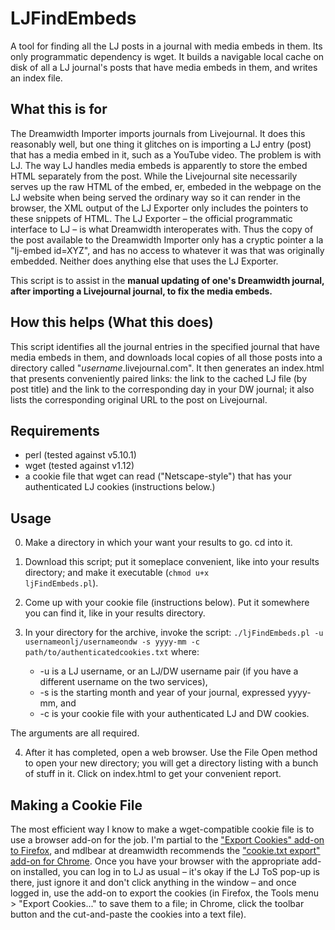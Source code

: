 # LJFindEmbeds
A tool for finding all the LJ posts in a journal with media embeds in them.  Its only programmatic dependency is wget. It builds a navigable local cache on disk of all a LJ journal's posts that have media embeds in them, and writes an index file.

## What this is for
The Dreamwidth Importer imports journals from Livejournal.  It does this reasonably well, but one thing it glitches on is importing a LJ entry (post) that has a media embed in it, such as a YouTube video.  The problem is with LJ.  The way LJ handles media embeds is apparently to store the embed HTML separately from the post.  While the Livejournal site necessarily serves up the raw HTML of the embed, er, embeded in the webpage on the LJ website when being served the ordinary way so it can render in the browser, the XML output of the LJ Exporter only includes the pointers to these snippets of HTML.  The LJ Exporter – the official programmatic interface to LJ – is what Dreamwidth interoperates with.  Thus the copy of the post available to the Dreamwidth Importer only has a cryptic pointer a la "lj-embed id=XYZ", and has no access to whatever it was that was originally embedded.  Neither does anything else that uses the LJ Exporter.

This script is to assist in the <strong>manual updating of one's Dreamwidth journal, after importing a Livejournal journal, to fix the media embeds.</strong>

## How this helps (What this does)
This script identifies all the journal entries in the specified journal that have media embeds in them, and downloads local copies of all those posts into a directory called "<i>username</i>.livejournal.com". It then generates an index.html that presents conveniently paired links: the link to the cached LJ file (by post title) and the link to the corresponding day in your DW journal; it also lists the corresponding original URL to the post on Livejournal.

## Requirements
  *  perl (tested against v5.10.1)
  *  wget (tested against v1.12)
  *  a cookie file that wget can read ("Netscape-style") that has your authenticated LJ cookies (instructions below.)

## Usage

0) Make a directory in which your want your results to go.  cd into it.

1) Download this script; put it someplace convenient, like into your results directory; and make it executable (<code>chmod u+x ljFindEmbeds.pl</code>).

2) Come up with your cookie file (instructions below).  Put it somewhere you can find it, like in your results directory.

3) In your directory for the archive, invoke the script: <code>./ljFindEmbeds.pl -u usernameonlj/usernameondw -s yyyy-mm -c path/to/authenticatedcookies.txt</code> where:

   * -u is a LJ username, or an LJ/DW username pair (if you have a different username on the two services), 
   *  -s is the starting month and year of your journal, expressed yyyy-mm, and 
   * -c is your cookie file with your authenticated LJ and DW cookies. 

The arguments are all required.

4) After it has completed, open a web browser.  Use the File Open method to open your new directory; you will get a directory listing with a bunch of stuff in it.  Click on index.html to get your convenient report.

## Making a Cookie File

The most efficient way I know to make a wget-compatible cookie file is to use a browser add-on for the job.  I'm partial to the <a href="https://addons.mozilla.org/en-US/firefox/addon/export-cookies/?src=userprofile">"Export Cookies" add-on to Firefox</a>, and mdlbear at dreamwidth recommends the <a href="https://chrome.google.com/webstore/detail/cookietxt-export/lopabhfecdfhgogdbojmaicoicjekelh?hl=en">"cookie.txt export" add-on for Chrome</a>.  Once you have your browser with the appropriate add-on installed, you can log in to LJ as usual – it's okay if the LJ ToS pop-up is there, just ignore it and don't click anything in the window – and once logged in, use the add-on to export the cookies (in Firefox, the Tools menu &gt; "Export Cookies..." to save them to a file; in Chrome, click the toolbar button and the cut-and-paste the cookies into a text file).

